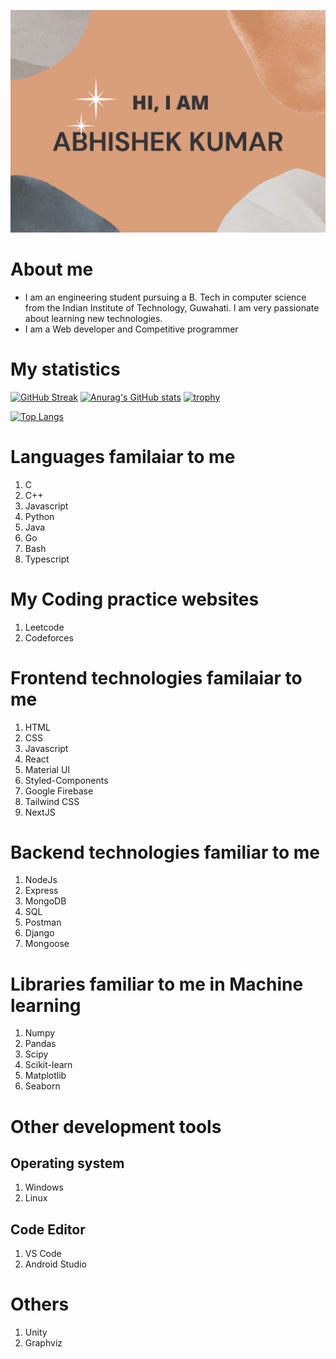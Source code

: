 ![Overview](./img.png)

# About me
- I am an engineering student pursuing a B. Tech in computer science from the Indian Institute of Technology, Guwahati. I am very passionate about learning new technologies. 
- I am a Web developer and Competitive programmer

# My statistics

[![GitHub Streak](https://github-readme-streak-stats.herokuapp.com/?user=Abhishekkumar2021&theme=vue-dark)](https://github.com/Abhishekkumar2021/)
[![Anurag's GitHub stats](https://github-readme-stats.vercel.app/api?username=Abhishekkumar2021&theme=vue-dark)](https://github.com/Abhishekkumar2021/)
[![trophy](https://github-profile-trophy.vercel.app/?username=Abhishekkumar2021&theme=onedark)](https://github.com/Abhishekkumar2021/)

[![Top Langs](https://github-readme-stats-git-masterrstaa-rickstaa.vercel.app/api/top-langs/?username=Abhishekkumar2021&theme=dracula)](https://github.com/Abhishekkumar2021/)

# Languages familaiar to me 
1. C
2. C++
3. Javascript
4. Python
5. Java
6. Go
7. Bash
8. Typescript

# My Coding practice websites 
1. Leetcode
2. Codeforces

# Frontend technologies familaiar to me
1. HTML
2. CSS
3. Javascript
4. React
5. Material UI
6. Styled-Components
7. Google Firebase
8. Tailwind CSS
9. NextJS

# Backend technologies familiar to me
1. NodeJs
2. Express
3. MongoDB
4. SQL
5. Postman
6. Django
7. Mongoose

# Libraries familiar to me in Machine learning
1. Numpy
2. Pandas
3. Scipy
4. Scikit-learn
5. Matplotlib
6. Seaborn

# Other development tools
## Operating system
1. Windows
2. Linux 

## Code Editor
1. VS Code
2. Android Studio

# Others
1. Unity
2. Graphviz
